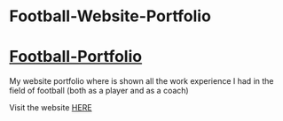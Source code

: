 # Football-Website-Portfolio

<h1>
  <a href='https://al-badarin-football.netlify.app'>
      Football-Portfolio
  </a>
</h1>

<p>My website portfolio where is shown all the work experience I had in the field of football (both as a player and as a coach)</p>

Visit the website <a href='https://al-badarin-football.netlify.app'>HERE</a>
